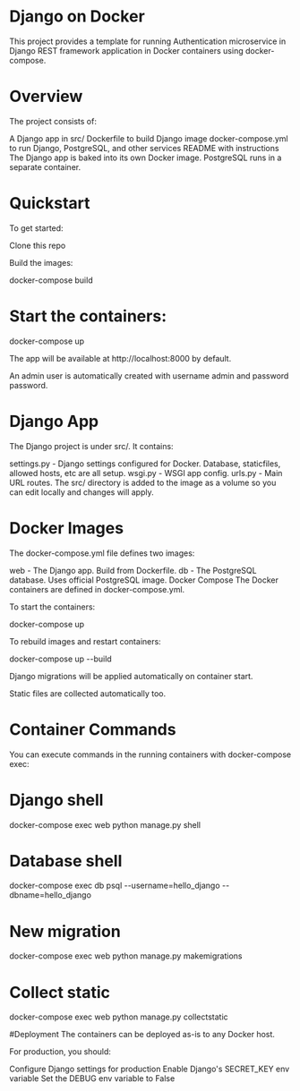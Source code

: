 # Django on Docker
This project provides a template for running Authentication microservice in Django REST framework application in Docker containers using docker-compose.

# Overview
The project consists of:

A Django app in src/
Dockerfile to build Django image
docker-compose.yml to run Django, PostgreSQL, and other services
README with instructions
The Django app is baked into its own Docker image. PostgreSQL runs in a separate container.

# Quickstart
To get started:

Clone this repo

Build the images:

docker-compose build



# Start the containers:

docker-compose up



The app will be available at http://localhost:8000 by default.

An admin user is automatically created with username admin and password password.

# Django App
The Django project is under src/. It contains:

settings.py - Django settings configured for Docker. Database, staticfiles, allowed hosts, etc are all setup.
wsgi.py - WSGI app config.
urls.py - Main URL routes.
The src/ directory is added to the image as a volume so you can edit locally and changes will apply.

# Docker Images
The docker-compose.yml file defines two images:

web - The Django app. Build from Dockerfile.
db - The PostgreSQL database. Uses official PostgreSQL image.
Docker Compose
The Docker containers are defined in docker-compose.yml.

To start the containers:

docker-compose up



To rebuild images and restart containers:

docker-compose up --build



Django migrations will be applied automatically on container start.

Static files are collected automatically too.

# Container Commands
You can execute commands in the running containers with docker-compose exec:

# Django shell
docker-compose exec web python manage.py shell

# Database shell
docker-compose exec db psql --username=hello_django --dbname=hello_django

# New migration
docker-compose exec web python manage.py makemigrations

# Collect static
docker-compose exec web python manage.py collectstatic



#Deployment
The containers can be deployed as-is to any Docker host.

For production, you should:

Configure Django settings for production
Enable Django's SECRET_KEY env variable
Set the DEBUG env variable to False
